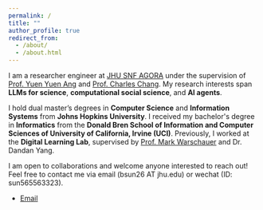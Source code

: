 ```yaml
---
permalink: /
title: ""
author_profile: true
redirect_from: 
  - /about/
  - /about.html
---
```


I am a researcher engineer at [JHU SNF AGORA](https://snfagora.jhu.edu/) under the supervision of [Prof. Yuen Yuen Ang](https://snfagora.jhu.edu/person/yuen-yuen-ang/) and [Prof. Charles Chang](https://charleschang.me/). My research interests span **LLMs for science**, **computational social science**, and **AI agents**.

I hold dual master’s degrees in **Computer Science** and **Information Systems** from **Johns Hopkins University**. I received my bachelor's degree in **Informatics** from the **Donald Bren School of Information and Computer Sciences of University of California, Irvine (UCI)**. Previously, I worked at the **Digital Learning Lab**, supervised by [Prof. Mark Warschauer](https://markwarschauer.com/) and Dr. Dandan Yang.

I am open to collaborations and welcome anyone interested to reach out! Feel free to contact me via email (bsun26 AT jhu.edu) or wechat (ID: sun565563323).

- [Email](mailto:bsun26@jhu.edu)
